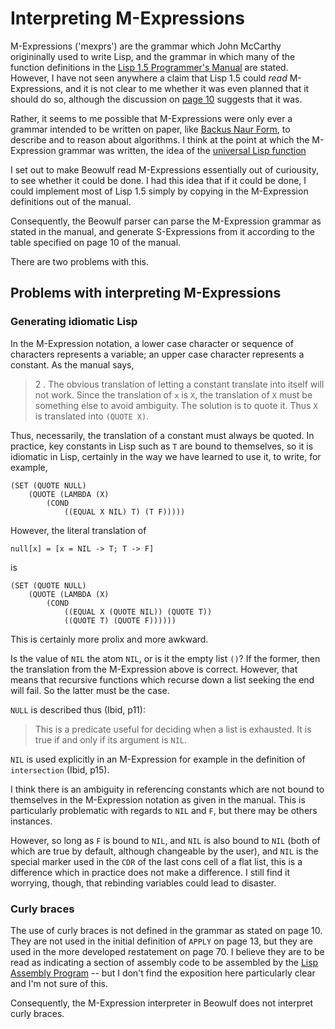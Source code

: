 # Interpreting M-Expressions

M-Expressions ('mexprs') are the grammar which John McCarthy origininally used to write Lisp, and the grammar in which many of the function definitions in the [Lisp 1.5 Programmer's Manual](https://www.softwarepreservation.org/projects/LISP/book/LISP%201.5%20Programmers%20Manual.pdf) are stated. However, I have not seen anywhere a claim that Lisp 1.5 could *read* M-Expressions, and it is not clear to me whether it was even planned that it should do so, although the discussion on [page 10](https://www.softwarepreservation.org/projects/LISP/book/LISP%201.5%20Programmers%20Manual.pdf#page=18) suggests that it was.

Rather, it seems to me possible that M-Expressions were only ever a grammar intended to be written on paper, like [Backus Naur Form](https://en.wikipedia.org/wiki/Backus%E2%80%93Naur_form), to describe and to reason about algorithms. I think at the point
at which the M-Expression grammar was written, the idea of the [universal Lisp function](https://www.softwarepreservation.org/projects/LISP/book/LISP%201.5%20Programmers%20Manual.pdf#page=18)

I set out to make Beowulf read M-Expressions essentially out of curiousity, to see whether it could be done. I had this idea that if it could be done, I could implement most of Lisp 1.5 simply by copying in the M-Expression definitions out of the manual.

Consequently, the Beowulf parser can parse the M-Expression grammar as stated in the manual, and generate S-Expressions from it according to the table specified on page 10 of the manual.

There are two problems with this.

## Problems with interpreting M-Expressions

### Generating idiomatic Lisp

In the M-Expression notation, a lower case character or sequence of characters represents a variable; an upper case character represents a constant. As the manual says,

> 2 . The obvious translation of letting a constant translate into itself will not work.
Since the translation of `x` is `X`, the translation of `X` must be something else to avoid
ambiguity. The solution is to quote it. Thus `X` is translated into `(QUOTE X)`.

Thus, necessarily, the translation of a constant must always be quoted. In practice, key constants in Lisp such as `T` are bound to themselves, so it is idiomatic in Lisp, certainly in the way we have learned to use it, to write, for example,

```
(SET (QUOTE NULL) 
    (QUOTE (LAMBDA (X) 
        (COND 
            ((EQUAL X NIL) T) (T F)))))
```

However, the literal translation of

```
null[x] = [x = NIL -> T; T -> F]
```

is

```
(SET (QUOTE NULL) 
    (QUOTE (LAMBDA (X) 
        (COND 
            ((EQUAL X (QUOTE NIL)) (QUOTE T))
            ((QUOTE T) (QUOTE F))))))
```

This is certainly more prolix and more awkward.

Is the value of `NIL` the atom `NIL`, or is it the empty list `()`? If the former, then the translation from the M-Expression above is correct. However, that means that recursive functions which recurse down a list seeking the end will fail. So the latter must be the case.

`NULL` is described thus (Ibid, p11):

> This is a predicate useful for deciding when a list is exhausted. It is true if and only if its argument is `NIL`.

`NIL` is used explicitly in an M-Expression for example in the definition of `intersection` (Ibid, p15).

I think there is an ambiguity in referencing constants which are not bound to themselves in the M-Expression notation as given in the manual. This is particularly problematic with regards to `NIL` and `F`, but there may be others instances.

However, so long as `F` is bound to `NIL`, and `NIL` is also bound to `NIL` (both of which are true by default, although changeable by the user), and `NIL` is the special marker used in the `CDR` of the last cons cell of a flat list, this is a difference which in practice does not make a difference. I still find it worrying, though, that rebinding variables could lead to disaster.

### Curly braces

The use of curly braces is not defined in the grammar as stated on page 10. They are not used in the initial definition of `APPLY` on page 13, but they are used in the more developed restatement on page 70. I believe they are to be read as indicating a section of assembly code to be assembled by the [Lisp Assembly Program](https://www.softwarepreservation.org/projects/LISP/book/LISP%201.5%20Programmers%20Manual.pdf#page=81) -- but I don't find the exposition here particularly clear and I'm not sure of this.

Consequently, the M-Expression interpreter in Beowulf does not interpret curly braces.